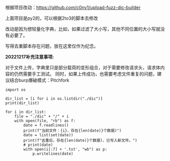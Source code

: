 根据项目改动：https://github.com/c0ny1/upload-fuzz-dic-builder

上面项目是py2的，可以根据2to3的脚本去修改

改动是因为想轻量化字典，比如，如果过滤了大小写，其他不同位置的大小写就没有必要了。

写得去重脚本存在问题，放在这里仅作为纪念。

**20221217补充注意事项:**

对于文件上传，字典里只是部分载荷的变形组合，对于需要修改请求头，请求体内容的仍然需要手工测试。
同时，如果上传成功，也需要考虑文件重复的问题，建议结合burp爆破模式：Pitchfork

```
import os

dir_list = [i for i in os.listdir("./dic")]
print(dir_list)

for i in dir_list:
    file = "./dic" + "/" + i
    with open(file, "rb") as f:
        date = f.readlines()
        print(f"当前文件：{i}，存在{len(date)}个数据)")
        date = list(set(date))
        print(f"去重后，存在{len(date)}个数据)，已写入新文件。")
        # print(date)
        with open(i[:7] + '.txt', "wb") as p:
            p.writelines(date)
        

```

